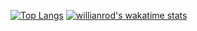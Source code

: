 [![Top Langs](https://github-readme-stats.vercel.app/api/top-langs/?username=yonghap&layout=compact)](https://github.com/yonghap)
[![willianrod's wakatime stats](https://github-readme-stats.vercel.app/api/wakatime?username=yonghap)](https://github.com/yonghap)
